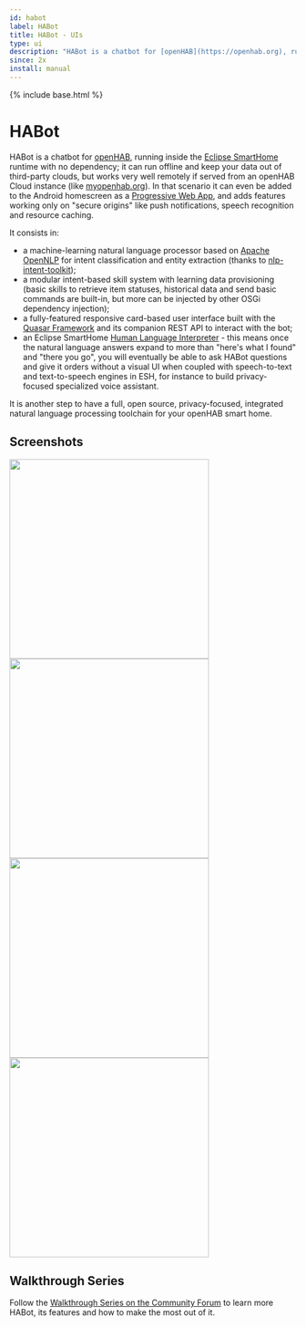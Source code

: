 ```yaml
---
id: habot
label: HABot
title: HABot - UIs
type: ui
description: "HABot is a chatbot for [openHAB](https://openhab.org), running inside the [Eclipse SmartHome](https://eclipse.org/smarthome/) runtime with no dependency; it can run offline and keep your data out of third-party clouds, but works very well remotely if served from an openHAB Cloud instance (like [myopenhab.org](https://www.myopenhab.org))."
since: 2x
install: manual
---
```


<!-- Attention authors: Do not edit directly. Please add your changes to the appropriate source repository -->

{% include base.html %}

# HABot

HABot is a chatbot for [openHAB](https://openhab.org), running inside the [Eclipse SmartHome](https://eclipse.org/smarthome/) runtime with no dependency; it can run offline and keep your data out of third-party clouds, but works very well remotely if served from an openHAB Cloud instance (like [myopenhab.org](https://www.myopenhab.org)).
In that scenario it can even be added to the Android homescreen as a [Progressive Web App](https://developers.google.com/web/progressive-web-apps/), and adds features working only on "secure origins" like push notifications, speech recognition and resource caching.

It consists in:

- a machine-learning natural language processor based on [Apache OpenNLP](https://opennlp.apache.org) for intent classification and entity extraction (thanks to [nlp-intent-toolkit](https://github.com/mlehman/nlp-intent-toolkit));
- a modular intent-based skill system with learning data provisioning (basic skills to retrieve item statuses, historical data and send basic commands are built-in, but more can be injected by other OSGi dependency injection);
- a fully-featured responsive card-based user interface built with the [Quasar Framework](http://quasar-framework.org) and its companion REST API to interact with the bot;
- an Eclipse SmartHome [Human Language Interpreter](http://docs.openhab.org/configuration/multimedia.html#human-language-interpreter) - this means once the natural language answers expand to more than "here's what I found" and "there you go", you will eventually be able to ask HABot questions and give it orders without a visual UI when coupled with speech-to-text and text-to-speech engines in ESH, for instance to build privacy-focused specialized voice assistant.

It is another step to have a full, open source, privacy-focused, integrated natural language processing toolchain for your openHAB smart home.

## Screenshots

<img src="https://i.imgur.com/dTGNui3.png" width="350"> <img src="https://i.imgur.com/3vtnzfY.png" width="350"> <img src="https://i.imgur.com/rh5Tljq.png" width="350"> <img src="https://i.imgur.com/l4ktHGZ.png" width="350">

## Walkthrough Series

Follow the [Walkthrough Series on the Community Forum](https://community.openhab.org/tags/c/apps-services/habot/walkthrough) to learn more HABot, its features and how to make the most out of it.

